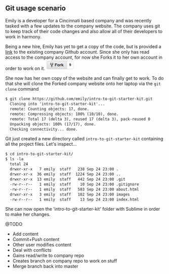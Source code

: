 ## Git usage scenario

Emily is a developer for a Cincinnati based company and was recently tasked with a few updates to the company website.
The company uses git to keep track of their code changes and also allow all of their developers to work in harmony.

Being a new hire, Emily has yet to get a copy of the code, but is provided a [link](https://github.com/tcmacdonald/intro-to-git-starter-kit.git) to the existing company Github account. Since she only has read access to the company account, for now she Forks it to her own account in order to work on it. ![Fork Repo](images/fork.png "Fork repo")

She now has her own copy of the website and can finally get to work. To do that she will clone the Forked company website onto her laptop via the `git clone` command

    $ git clone https://github.com/emily/intro-to-git-starter-kit.git
      Cloning into 'intro-to-git-starter-kit'...
      remote: Counting objects: 17, done.
      remote: Compressing objects: 100% (10/10), done.
      remote: Total 17 (delta 3), reused 17 (delta 3), pack-reused 0
      Unpacking objects: 100% (17/17), done.
      Checking connectivity... done.

Git just created a new directory called `intro-to-git-starter-kit` containing all the project files. Let's inspect...

    $ cd intro-to-git-starter-kit/
    $ ls -la
      total 24
      drwxr-xr-x   7 emily  staff   238 Sep 24 23:00 .
      drwxr-xr-x  36 emily  staff  1224 Sep 24 23:00 ..
      drwxr-xr-x  13 emily  staff   442 Sep 24 23:00 .git
      -rw-r--r--   1 emily  staff    10 Sep 24 23:00 .gitignore
      -rw-r--r--   1 emily  staff   583 Sep 24 23:00 about.html
      drwxr-xr-x   3 emily  staff   102 Sep 24 23:00 images
      -rw-r--r--   1 emily  staff    13 Sep 24 23:00 index.html

She can now open the 'intro-to-git-starter-kit' folder with Sublime in order to make her changes.


@TODO
- Add content
- Commit+Push content
- Other user modifies content
- Deal with conflicts
- Gains read/write to company repo
- Creates branch on company repo to work on stuff
- Merge branch back into master
